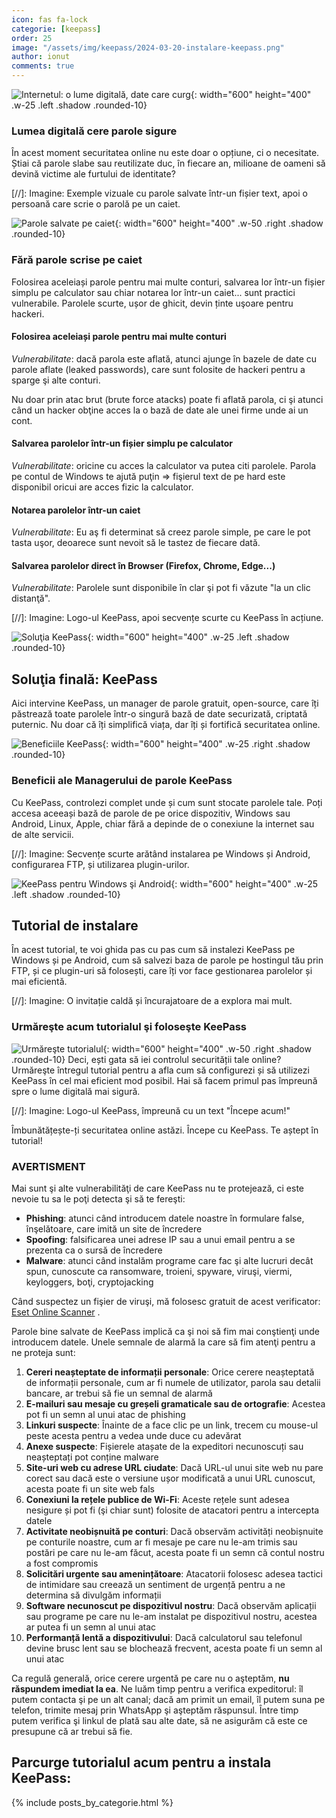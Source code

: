 ```yaml
---
icon: fas fa-lock
categorie: [keepass]
order: 25
image: "/assets/img/keepass/2024-03-20-instalare-keepass.png"
author: ionut
comments: true
---
```


![Internetul: o lume digitală, date care curg](/assets/img/keepass/intro-01-600x400.jpg){: width="600" height="400" .w-25 .left .shadow .rounded-10}
### Lumea digitală cere parole sigure
În acest moment securitatea online nu este doar o opțiune, ci o necesitate. Știai că parole slabe sau reutilizate duc, în fiecare an, milioane de oameni să devină victime ale furtului de identitate?


[//]: Imagine: Exemple vizuale cu parole salvate într-un fișier text, apoi o persoană care scrie o parolă pe un caiet.

![Parole salvate pe caiet](/assets/img/keepass/intro-02-600x400.jpg){: width="600" height="400" .w-50 .right .shadow .rounded-10}
### Fără parole scrise pe caiet
Folosirea aceleiași parole pentru mai multe conturi, salvarea lor într-un fișier simplu pe calculator sau chiar notarea lor într-un caiet... sunt practici vulnerabile. Parolele scurte, ușor de ghicit, devin ținte uşoare pentru hackeri.

#### Folosirea aceleiași parole pentru mai multe conturi
_Vulnerabilitate_: dacă parola este aflată, atunci ajunge în bazele de date cu parole aflate (leaked passwords), care sunt folosite de hackeri pentru a sparge şi alte conturi.

Nu doar prin atac brut (brute force atacks) poate fi aflată parola, ci şi atunci când un hacker obţine acces la o bază de date ale unei firme unde ai un cont.

#### Salvarea parolelor într-un fișier simplu pe calculator
_Vulnerabilitate_: oricine cu acces la calculator va putea citi parolele. Parola pe contul de Windows te ajută puţin => fişierul text de pe hard este disponibil oricui are acces fizic la calculator.

#### Notarea parolelor într-un caiet
_Vulnerabilitate_: Eu aş fi determinat să creez parole simple, pe care le pot tasta uşor, deoarece sunt nevoit să le tastez de fiecare dată.

#### Salvarea parolelor direct în Browser (Firefox, Chrome, Edge...)
_Vulnerabilitate_: Parolele sunt disponibile în clar şi pot fi văzute "la un clic distanţă".

[//]: Imagine: Logo-ul KeePass, apoi secvențe scurte cu KeePass în acțiune.

![Soluţia KeePass](/assets/img/keepass/intro-03-600x400.jpg){: width="600" height="400" .w-25 .left .shadow .rounded-10}
## Soluţia finală: KeePass
Aici intervine KeePass, un manager de parole gratuit, open-source, care îți păstrează toate parolele într-o singură bază de date securizată, criptată puternic. Nu doar că îți simplifică viața, dar îți și fortifică securitatea online.

![Beneficiile KeePass](/assets/img/keepass/intro-04-600x400.jpg){: width="600" height="400" .w-25 .right .shadow .rounded-10}
### Beneficii ale Managerului de parole KeePass
Cu KeePass, controlezi complet unde și cum sunt stocate parolele tale. Poți accesa aceeași bază de parole de pe orice dispozitiv, Windows sau Android, Linux, Apple, chiar fără a depinde de o conexiune la internet sau de alte servicii.

[//]: Imagine: Secvențe scurte arătând instalarea pe Windows și Android, configurarea FTP, și utilizarea plugin-urilor.

![KeePass pentru Windows şi Android](/assets/img/keepass/intro-05-600x400.jpg){: width="600" height="400" .w-25 .left .shadow .rounded-10}
## Tutorial de instalare
În acest tutorial, te voi ghida pas cu pas cum să instalezi KeePass pe Windows și pe Android, cum să salvezi baza de parole pe hostingul tău prin FTP, și ce plugin-uri să folosești, care îți vor face gestionarea parolelor și mai eficientă.

[//]: Imagine: O invitație caldă și încurajatoare de a explora mai mult.

### Urmăreşte acum tutorialul şi foloseşte KeePass
![Urmăreşte tutorialul ](/assets/img/keepass/intro-06-600x400.jpg){: width="600" height="400" .w-50 .right .shadow .rounded-10}
Deci, ești gata să iei controlul securității tale online? Urmăreşte întregul tutorial pentru a afla cum să configurezi și să utilizezi KeePass în cel mai eficient mod posibil. Hai să facem primul pas împreună spre o lume digitală mai sigură.

[//]: Imagine: Logo-ul KeePass, împreună cu un text "Începe acum!"

Îmbunătățește-ți securitatea online astăzi. Începe cu KeePass. Te aștept în tutorial!

### AVERTISMENT
Mai sunt şi alte vulnerabilităţi de care KeePass nu te protejează, ci este nevoie tu sa le poţi detecta şi să te fereşti:
* **Phishing**: atunci când introducem datele noastre în formulare false, înşelătoare, care imită un site de încredere
* **Spoofing**: falsificarea unei adrese IP sau a unui email pentru a se prezenta ca o sursă de încredere
* **Malware**: atunci când instalăm programe care fac şi alte lucruri decât spun, cunoscute ca ransomware, troieni, spyware, viruşi, viermi, keyloggers, boţi, cryptojacking

Când suspectez un fişier de viruşi, mă folosesc gratuit de acest verificator: [Eset Online Scanner](https://www.eset.com/de/home/online-scanner/) .

Parole bine salvate de KeePass implică ca şi noi să fim mai conştienţi unde introducem datele. Unele semnale de alarmă la care să fim atenţi pentru a ne proteja sunt:

1. **Cereri neașteptate de informații personale**: Orice cerere neașteptată de informații personale, cum ar fi numele de utilizator, parola sau detalii bancare, ar trebui să fie un semnal de alarmă
2. **E-mailuri sau mesaje cu greșeli gramaticale sau de ortografie**: Acestea pot fi un semn al unui atac de phishing
3. **Linkuri suspecte**: Înainte de a face clic pe un link, trecem cu mouse-ul peste acesta pentru a vedea unde duce cu adevărat
4. **Anexe suspecte**: Fișierele atașate de la expeditori necunoscuți sau neașteptați pot conține malware
5. **Site-uri web cu adrese URL ciudate**: Dacă URL-ul unui site web nu pare corect sau dacă este o versiune ușor modificată a unui URL cunoscut, acesta poate fi un site web fals
6. **Conexiuni la rețele publice de Wi-Fi**: Aceste rețele sunt adesea nesigure și pot fi (şi chiar sunt) folosite de atacatori pentru a intercepta datele
7. **Activitate neobișnuită pe conturi**: Dacă observăm activități neobișnuite pe conturile noastre, cum ar fi mesaje pe care nu le-am trimis sau postări pe care nu le-am făcut, acesta poate fi un semn că contul nostru a fost compromis
8. **Solicitări urgente sau amenințătoare**: Atacatorii folosesc adesea tactici de intimidare sau creează un sentiment de urgență pentru a ne determina să divulgăm informații
9. **Software necunoscut pe dispozitivul nostru**: Dacă observăm aplicații sau programe pe care nu le-am instalat pe dispozitivul nostru, acestea ar putea fi un semn al unui atac
10. **Performanță lentă a dispozitivului**: Dacă calculatorul sau telefonul devine brusc lent sau se blochează frecvent, acesta poate fi un semn al unui atac

Ca regulă generală, orice cerere urgentă pe care nu o aşteptăm, **nu răspundem imediat la ea**. Ne luăm timp pentru a verifica expeditorul: îl putem contacta şi pe un alt canal; dacă am primit un email, îl putem suna pe telefon, trimite mesaj prin WhatsApp şi aşteptăm răspunsul. Între timp putem verifica şi linkul de plată sau alte date, să ne asigurăm că este ce presupune că ar trebui să fie.

## Parcurge tutorialul acum pentru a instala KeePass:

{% include posts_by_categorie.html %}

